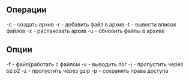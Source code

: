 


 ## Операции

-c - создать архив 
-r - добавить файл в архив
-t - вывести вписок файлов
-x - распаковать архив
-u - обновить файлы в архиве

## Опции

-f - файл(работать с файлом
-v - выводить лог 
-j - пропустить через bzip2
-z - пропустить через gzip
-p - сохранять права доступа